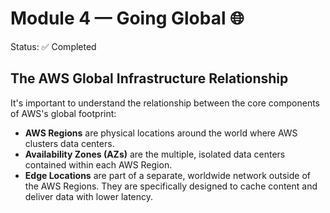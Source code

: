 # Module 4 — Going Global 🌐

Status: ✅ Completed

## The AWS Global Infrastructure Relationship

It's important to understand the relationship between the core components of AWS's global footprint:

* **AWS Regions** are physical locations around the world where AWS clusters data centers.
* **Availability Zones (AZs)** are the multiple, isolated data centers contained within each AWS Region.
* **Edge Locations** are part of a separate, worldwide network outside of the AWS Regions. They are specifically designed to cache content and deliver data with lower latency.
